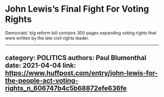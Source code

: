 # John Lewis’s Final Fight For Voting Rights

Democrats' big reform bill contains 300 pages expanding voting rights that were written by the late civil rights leader.

---
category: POLITICS
authors: Paul Blumenthal
date: 2021-04-04
link: https://www.huffpost.com/entry/john-lewis-for-the-people-act-voting-rights_n_606747b4c5b68872efe636fe
---
